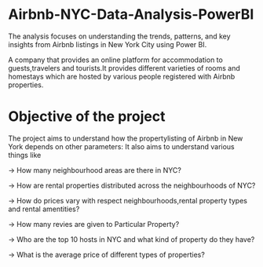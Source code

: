 # Airbnb-NYC-Data-Analysis-PowerBI
The analysis focuses on understanding the trends, patterns, and key insights from Airbnb listings in New York City using Power BI.

A company that provides an online platform for accommodation to guests,travelers and tourists.It provides different varieties of rooms and homestays which are hosted by various people registered with Airbnb properties.

# Objective of the project
The project aims to understand how the propertylisting of Airbnb in New York depends on other parameters:
 It also aims to understand various things like 
 
 -> How many neighbourhood areas are there in NYC?
 
 -> How are rental properties distributed across the neighbourhoods of NYC?
 
 -> How do prices vary with respect neighbourhoods,rental property types and rental amentities?
 
 -> How many revies are given to Particular Property?
 
 -> Who are the top 10 hosts in NYC and what kind of property do they have?
 
 -> What is the average price of different types of properties?
